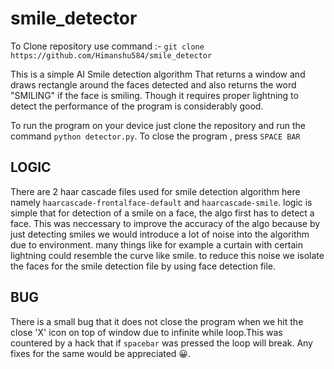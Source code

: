 # smile_detector
To Clone repository use command :- `git clone https://github.com/Himanshu584/smile_detector`

This is a simple AI Smile detection algorithm That returns a window and draws rectangle around the faces detected and also returns the word "SMILING" if the face is smiling.
Though it requires proper lightning to detect the performance of the program is considerably good.

To run the program on your device just clone the repository and run the command `python detector.py`.
To close the program , press `SPACE BAR`


## LOGIC
There are 2 haar cascade files used for smile detection algorithm here namely `haarcascade-frontalface-default` and `haarcascade-smile`.
logic is simple that for detection of a smile on a face, the algo first has to detect a face. This was neccessary to improve the accuracy of the algo because by just 
detecting smiles we would introduce a lot of noise into the algorithm due to environment. many things like for example a curtain with certain lightning could resemble the curve like
smile. to reduce this noise we isolate the faces for the smile detection file by using face detection file.

## BUG
There is a small bug that it does not close the program when we hit the close 'X' icon on top of window due to infinite while loop.This was countered by a hack that if
`spacebar` was pressed the loop will break. Any fixes for the same would be appreciated 😀.

